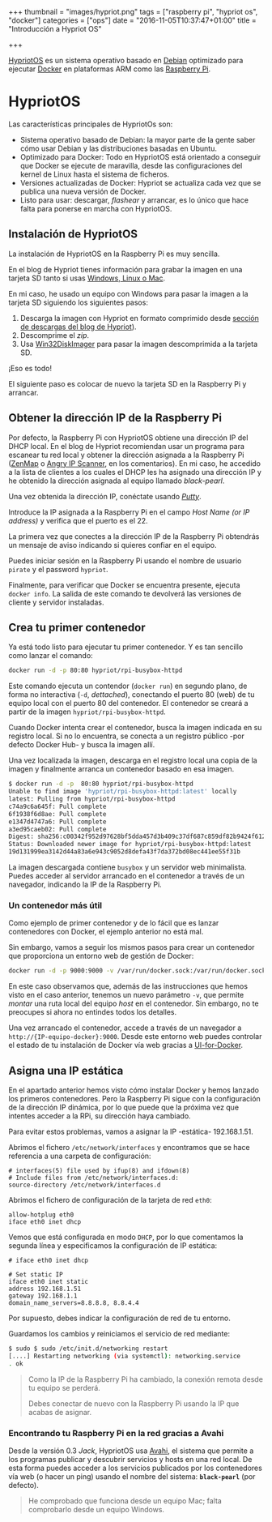 +++
thumbnail = "images/hypriot.png"
tags = ["raspberry pi", "hypriot os", "docker"]
categories = ["ops"]
date = "2016-11-05T10:37:47+01:00"
title = "Introducción a Hypriot OS"

+++

[HypriotOS](http://blog.hypriot.com/about/#hypriotos:6083a88ee3411b0d17ce02d738f69d47) es un sistema operativo basado en [Debian](http://www.debian.org/) optimizado para ejecutar [Docker](http://www.docker.com/) en plataformas ARM como las [Raspberry Pi](https://www.raspberrypi.org/).

<!--more-->

# HypriotOS 

Las características principales de HypriotOs son:

* Sistema operativo basado de Debian: la mayor parte de la gente saber cómo usar Debian y las distribuciones basadas en Ubuntu.
* Optimizado para Docker: Todo en HypriotOS está orientado a conseguir que Docker se ejecute de maravilla, desde las configuraciones del kernel de Linux hasta el sistema de ficheros.
* Versiones actualizadas de Docker: Hypriot se actualiza cada vez que se publica una nueva versión de Docker.
* Listo para usar: descargar, *flashear* y arrancar, es lo único que hace falta para ponerse en marcha con HypriotOS.

## Instalación de HypriotOS

La instalación de HypriotOS en la Raspberry Pi es muy sencilla.

En el blog de Hypriot tienes información para grabar la imagen en una tarjeta SD tanto si usas [Windows, Linux o Mac](http://blog.hypriot.com/getting-started-with-docker-on-your-arm-device/).

En mi caso, he usado un equipo con Windows para pasar la imagen a la tarjeta SD siguiendo los siguientes pasos:

1. Descarga la imagen con Hypriot en formato comprimido desde [sección de descargas del blog de Hypriot](http://blog.hypriot.com/downloads/)).
1. Descomprime el *zip*.
1. Usa [Win32DiskImager](http://sourceforge.net/projects/win32diskimager/) para pasar la imagen descomprimida a la tarjeta SD.

¡Eso es todo!

El siguiente paso es colocar de nuevo la tarjeta SD en la Raspberry Pi y arrancar.

## Obtener la dirección IP de la Raspberry Pi

Por defecto, la Raspberry Pi con HypriotOS obtiene una dirección IP del DHCP local. En el blog de Hypriot recomiendan usar un programa para escanear tu red local y obtener la dirección asignada a la Raspberry Pi ([ZenMap](http://sourceforge.net/projects/nmap.mirror/?source=typ_redirect) o [Angry IP Scanner](http://angryip.org/download/#windows), en los comentarios). En mi caso, he accedido a la lista de clientes a los cuales el DHCP les ha asignado una dirección IP y he obtenido la dirección asignada al equipo llamado *black-pearl*.

Una vez obtenida la dirección IP, conéctate usando [*Putty*](http://the.earth.li/~sgtatham/putty/latest/x86/putty.exe).

Introduce la IP asignada a la Raspberry Pi en el campo *Host Name (or IP address)* y verifica que el puerto es el 22.

La primera vez que conectes a la dirección IP de la Raspberry Pi obtendrás un mensaje de aviso indicando si quieres confiar en el equipo.

Puedes iniciar sesión en la Raspberry Pi usando el nombre de usuario `pirate` y el password  `hypriot`.

Finalmente, para verificar que Docker se encuentra presente, ejecuta `docker info`. La salida de este comando te devolverá las versiones de cliente y servidor instaladas.

## Crea tu primer contenedor

Ya está todo listo para ejecutar tu primer contenedor. Y es tan sencillo como lanzar el comando:

```sh
docker run -d -p 80:80 hypriot/rpi-busybox-httpd
```

Este comando ejecuta un contendor (`docker run`) en segundo plano, de forma no interactiva (`-d`, *dettached*), conectando el puerto 80 (web) de tu equipo local con el puerto 80 del contenedor. El contenedor se creará a partir de la imagen `hypriot/rpi-busybox-httpd`.

Cuando Docker intenta crear el contenedor, busca la imagen indicada en su registro local. Si no lo encuentra, se conecta a un registro público -por defecto Docker Hub- y busca la imagen allí.

Una vez localizada la imagen, descarga en el registro local una copia de la imagen y finalmente arranca un contenedor basado en esa imagen.

```sh
$ docker run -d -p  80:80 hypriot/rpi-busybox-httpd
Unable to find image 'hypriot/rpi-busybox-httpd:latest' locally
latest: Pulling from hypriot/rpi-busybox-httpd
c74a9c6a645f: Pull complete
6f1938f6d8ae: Pull complete
e1347d4747a6: Pull complete
a3ed95caeb02: Pull complete
Digest: sha256:c00342f952d97628bf5dda457d3b409c37df687c859df82b9424f61264f54cd1
Status: Downloaded newer image for hypriot/rpi-busybox-httpd:latest
19d131999ea3142d44a83a6e943c9052d8defa43f7da372bd08ec441ee55f31b
```

La imagen descargada contiene `busybox` y un servidor web minimalista. Puedes acceder al servidor arrancado en el contenedor a través de un navegador, indicando la IP de la Raspberry Pi.

### Un contenedor más útil

Como ejemplo de primer contenedor y de lo fácil que es lanzar contenedores con Docker, el ejemplo anterior no está mal. 

Sin embargo, vamos a seguir los mismos pasos para crear un contenedor que proporciona un entorno web de gestión de Docker:

```sh
docker run -d -p 9000:9000 -v /var/run/docker.sock:/var/run/docker.sock hypriot/rpi-dockerui
```

En este caso observamos que, además de las instrucciones que hemos visto en el caso anterior, tenemos un nuevo parámetro `-v`, que permite *montar* una ruta local del equipo *host* en el contenedor. Sin embargo, no te preocupes si ahora no entindes todos los detalles.

Una vez arrancado el contenedor, accede a través de un navegador a `http://{IP-equipo-docker}:9000`. Desde este entorno web puedes controlar el estado de tu instalación de Docker vía web gracias a [UI-for-Docker](https://github.com/kevana/ui-for-docker).

## Asigna una IP estática

En el apartado anterior hemos visto cómo instalar Docker y hemos lanzado los primeros contenedores. Pero la Raspberry Pi sigue con la configuración de la dirección IP dinámica, por lo que puede que la próxima vez que intentes acceder a la RPi, su dirección haya cambiado.

Para evitar estos problemas, vamos a asignar la IP -estática- 192.168.1.51.

Abrimos el fichero `/etc/network/interfaces` y encontramos que se hace referencia a una carpeta de configuración:

```config
# interfaces(5) file used by ifup(8) and ifdown(8)
# Include files from /etc/network/interfaces.d:
source-directory /etc/network/interfaces.d
```

Abrimos el fichero de configuración de la tarjeta de red `eth0`:

```config
allow-hotplug eth0
iface eth0 inet dhcp
```

Vemos que está configurada en modo `DHCP`, por lo que comentamos la segunda línea y especificamos la configuración de IP estática:

```config
# iface eth0 inet dhcp

# Set static IP 
iface eth0 inet static
address 192.168.1.51
gateway 192.168.1.1
domain_name_servers=8.8.8.8, 8.8.4.4
```

Por supuesto, debes indicar la configuración de red de tu entorno.

Guardamos los cambios y reiniciamos el servicio de red mediante:

```sh
$ sudo $ sudo /etc/init.d/networking restart
[....] Restarting networking (via systemctl): networking.service
. ok
```

> Como la IP de la Raspberry Pi ha cambiado, la conexión remota desde tu equipo se perderá.
>
> Debes conectar de nuevo con la Raspberry Pi usando la IP que acabas de asignar.

### Encontrando tu Raspberry Pi en la red gracias a Avahi

Desde la versión 0.3 *Jack*, HypriotOS usa [Avahi](https://en.wikipedia.org/wiki/Avahi_(software)), el sistema que permite a los programas publicar y descubrir servicios y hosts en una red local. De esta forma puedes acceder a los servicios publicados por los contenedores vía web (o hacer un ping) usando el nombre del sistema: **`black-pearl`** (por defecto).

> He comprobado que funciona desde un equipo Mac; falta comprobarlo desde un equipo Windows.
